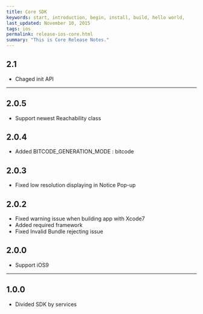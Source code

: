 ```yaml
---
title: Core SDK
keywords: start, introduction, begin, install, build, hello world,
last_updated: November 10, 2015
tags: ios
permalink: release-ios-core.html
summary: "This is Core Release Notes."
---
```


## 2.1
* Chaged init API

---

## 2.0.5
* Support newest Reachability class

## 2.0.4
* Added BITCODE_GENERATION_MODE : bitcode

## 2.0.3
* Fixed low resolution displaying in Notice Pop-up

## 2.0.2
* Fixed warning issue when building app with Xcode7
* Added required framework
* Fixed Invalid Bundle rejecting issue

## 2.0.0
* Support iOS9

---

## 1.0.0
* Divided SDK by services
